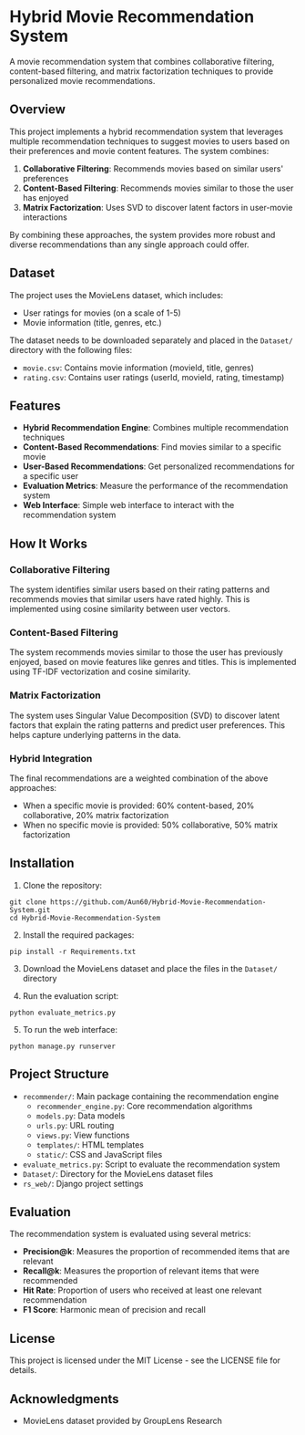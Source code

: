 # Hybrid Movie Recommendation System

A movie recommendation system that combines collaborative filtering, content-based filtering, and matrix factorization techniques to provide personalized movie recommendations.

## Overview

This project implements a hybrid recommendation system that leverages multiple recommendation techniques to suggest movies to users based on their preferences and movie content features. The system combines:

1. **Collaborative Filtering**: Recommends movies based on similar users' preferences
2. **Content-Based Filtering**: Recommends movies similar to those the user has enjoyed
3. **Matrix Factorization**: Uses SVD to discover latent factors in user-movie interactions

By combining these approaches, the system provides more robust and diverse recommendations than any single approach could offer.

## Dataset

The project uses the MovieLens dataset, which includes:
- User ratings for movies (on a scale of 1-5)
- Movie information (title, genres, etc.)

The dataset needs to be downloaded separately and placed in the `Dataset/` directory with the following files:
- `movie.csv`: Contains movie information (movieId, title, genres)
- `rating.csv`: Contains user ratings (userId, movieId, rating, timestamp)

## Features

- **Hybrid Recommendation Engine**: Combines multiple recommendation techniques
- **Content-Based Recommendations**: Find movies similar to a specific movie
- **User-Based Recommendations**: Get personalized recommendations for a specific user
- **Evaluation Metrics**: Measure the performance of the recommendation system
- **Web Interface**: Simple web interface to interact with the recommendation system

## How It Works

### Collaborative Filtering
The system identifies similar users based on their rating patterns and recommends movies that similar users have rated highly. This is implemented using cosine similarity between user vectors.

### Content-Based Filtering
The system recommends movies similar to those the user has previously enjoyed, based on movie features like genres and titles. This is implemented using TF-IDF vectorization and cosine similarity.

### Matrix Factorization
The system uses Singular Value Decomposition (SVD) to discover latent factors that explain the rating patterns and predict user preferences. This helps capture underlying patterns in the data.

### Hybrid Integration
The final recommendations are a weighted combination of the above approaches:
- When a specific movie is provided: 60% content-based, 20% collaborative, 20% matrix factorization
- When no specific movie is provided: 50% collaborative, 50% matrix factorization

## Installation

1. Clone the repository:
```
git clone https://github.com/Aun60/Hybrid-Movie-Recommendation-System.git
cd Hybrid-Movie-Recommendation-System
```

2. Install the required packages:
```
pip install -r Requirements.txt
```

3. Download the MovieLens dataset and place the files in the `Dataset/` directory

4. Run the evaluation script:
```
python evaluate_metrics.py
```

5. To run the web interface:
```
python manage.py runserver
```

## Project Structure

- `recommender/`: Main package containing the recommendation engine
  - `recommender_engine.py`: Core recommendation algorithms
  - `models.py`: Data models
  - `urls.py`: URL routing
  - `views.py`: View functions
  - `templates/`: HTML templates
  - `static/`: CSS and JavaScript files
- `evaluate_metrics.py`: Script to evaluate the recommendation system
- `Dataset/`: Directory for the MovieLens dataset files
- `rs_web/`: Django project settings

## Evaluation

The recommendation system is evaluated using several metrics:
- **Precision@k**: Measures the proportion of recommended items that are relevant
- **Recall@k**: Measures the proportion of relevant items that were recommended
- **Hit Rate**: Proportion of users who received at least one relevant recommendation
- **F1 Score**: Harmonic mean of precision and recall

## License

This project is licensed under the MIT License - see the LICENSE file for details.

## Acknowledgments

- MovieLens dataset provided by GroupLens Research
